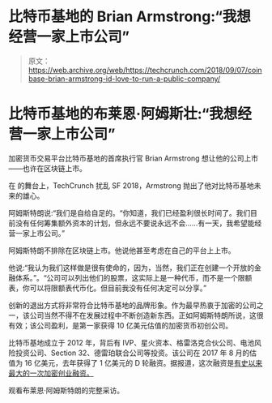 # 比特币基地的 Brian Armstrong:“我想经营一家上市公司”

> 原文：<https://web.archive.org/web/https://techcrunch.com/2018/09/07/coinbase-brian-armstrong-id-love-to-run-a-public-company/>

# 比特币基地的布莱恩·阿姆斯壮:“我想经营一家上市公司”

加密货币交易平台比特币基地的首席执行官 Brian Armstrong 想让他的公司上市——也许在区块链上市。

在 的舞台上，TechCrunch 扰乱 SF 2018，Armstrong 抛出了他对比特币基地未来的雄心。

阿姆斯特朗说:“我们是自给自足的。“你知道，我们已经盈利很长时间了。我们目前没有任何筹集额外资本的计划，但永远不要说永远不会……有一天，我希望能经营一家上市公司。”

阿姆斯特朗不排除在区块链上市。他说他甚至考虑在自己的平台上上市。

他说:“我认为我们这样做是很有使命的，因为，当然，我们正在创建一个开放的金融体系。”。“公司可以列出他们的股票，这实际上是一种代币，而不是一个限额表，你可以将限额表代币化。但目前我没有任何决定可以分享。”

创新的退出方式将非常符合比特币基地的品牌形象。作为最早热衷于加密的公司之一，该公司当然不得不在发展过程中不断创造新东西。正如阿姆斯特朗所说，这很有效；该公司盈利，是第一家获得 10 亿美元估值的加密货币初创公司。

比特币基地成立于 2012 年，背后有 IVP、星火资本、格雷洛克合伙公司、电池风险投资公司、Section 32、德雷珀联合公司等投资。该公司在 2017 年 8 月的估值为 16 亿美元，去年获得了 1 亿美元的 D 轮融资。据报道，这次融资是[有史以来最大的一次加密创业融资。](https://web.archive.org/web/20221025222338/https://www.coindesk.com/coinbase-bitcoin-100-million-series-d/)

观看布莱恩·阿姆斯特朗的完整采访。